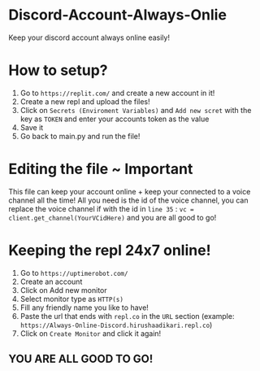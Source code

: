 # Discord-Account-Always-Onlie
Keep your discord account always online easily!

# How to setup?
1. Go to `https://replit.com/` and create a new account in it!
2. Create a new repl and upload the files!
3. Click on `Secrets (Enviroment Variables)` and `Add new scret` with the key as `TOKEN` and enter your accounts token as the value
4. Save it
5. Go back to main.py and run the file!

# Editing the file ~ Important
This file can keep your account online + keep your connected to a voice channel all the time! All you need is the id of the voice channel, you can replace the voice channel if with the id in `line 35` : `vc = client.get_channel(YourVCidHere)` and you are all good to go!

# Keeping the repl 24x7 online!
1. Go to `https://uptimerobot.com/`
2. Create an account
3. Click on Add new monitor
4. Select monitor type as `HTTP(s)`
5. Fill any friendly name you like to have!
6. Paste the url that ends with `repl.co` in the `URL` section (example: `https://Always-Online-Discord.hirushaadikari.repl.co`)
7. Click on `Create Monitor` and click it again!

## YOU ARE ALL GOOD TO GO!
